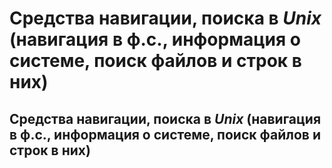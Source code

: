 Средства навигации, поиска в _Unix_ (навигация в ф.с., информация о системе,
поиск файлов и строк в них)
====

Средства навигации, поиска в _Unix_ (навигация в ф.с., информация о системе,
поиск файлов и строк в них)
----
